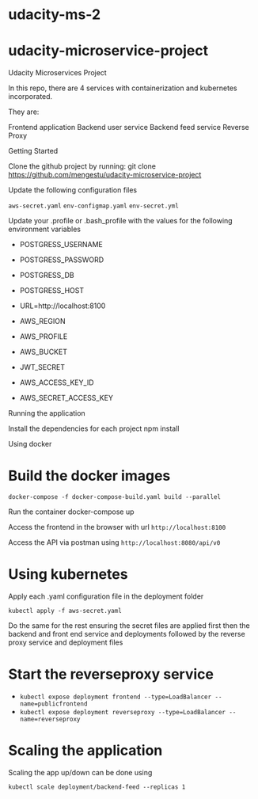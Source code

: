 # udacity-ms-2
# udacity-microservice-project
Udacity Microservices Project

In this repo, there are 4 services with containerization and kubernetes incorporated.

They are:

Frontend application
Backend user service
Backend feed service
Reverse Proxy

Getting Started

Clone the github project by running:
git clone https://github.com/mengestu/udacity-microservice-project

Update the following configuration files

`aws-secret.yaml`
`env-configmap.yaml`
`env-secret.yml`

Update your .profile or .bash_profile with the values for the following environment variables

* POSTGRESS_USERNAME
* POSTGRESS_PASSWORD
* POSTGRESS_DB
* POSTGRESS_HOST

* URL=http://localhost:8100

* AWS_REGION
* AWS_PROFILE
* AWS_BUCKET
* JWT_SECRET
* AWS_ACCESS_KEY_ID
* AWS_SECRET_ACCESS_KEY

Running the application


Install the dependencies for each project npm install

Using docker


# Build the docker images
`docker-compose -f docker-compose-build.yaml build --parallel`

Run the container
docker-compose up

Access the frontend in the browser with url `http://localhost:8100`

Access the API via postman using `http://localhost:8080/api/v0`

# Using kubernetes

Apply each .yaml configuration file in the deployment folder

`kubectl apply -f aws-secret.yaml`


Do the same for the rest ensuring the secret files are applied first then the backend and front end service and deployments followed by the reverse proxy service and deployment files

# Start the reverseproxy service

* `kubectl expose deployment frontend --type=LoadBalancer --name=publicfrontend`
* `kubectl expose deployment reverseproxy --type=LoadBalancer --name=reverseproxy`



# Scaling the application

Scaling the app up/down can be done using

`kubectl scale deployment/backend-feed --replicas 1`
